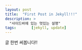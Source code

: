 ```yaml
---
layout: post
title:  "First Post in Jekyll!!!"
description: >
  "사이드바에 있는 멋있는 설명"
tags:       [jekyll, update]
---
```

글 한번 써봅니다!!
